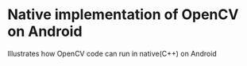 
# Native implementation of OpenCV on Android
Illustrates how OpenCV code can run in native(C++) on Android
